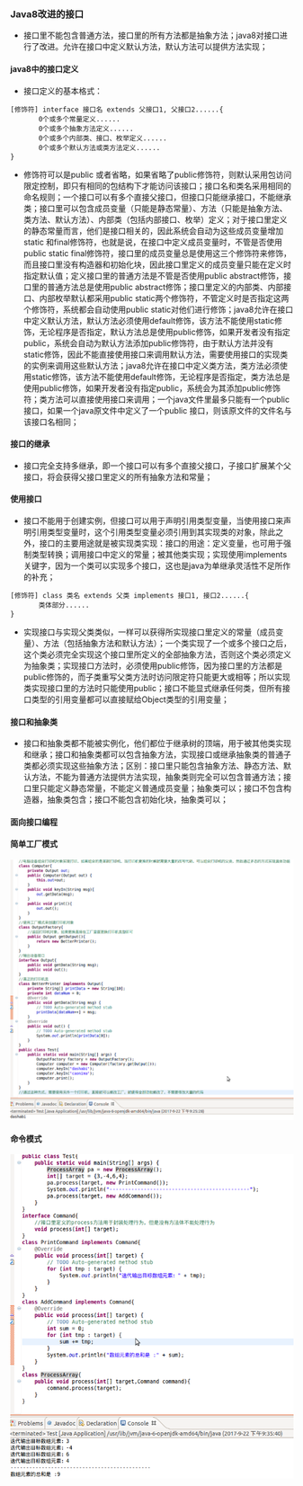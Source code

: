 ### Java8改进的接口
+ 接口里不能包含普通方法，接口里的所有方法都是抽象方法；java8对接口进行了改进。允许在接口中定义默认方法，默认方法可以提供方法实现；
#### java8中的接口定义
+ 接口定义的基本格式：
```
[修饰符] interface 接口名 extends 父接口1, 父接口2......{
       0个或多个常量定义......
       0个或多个抽象方法定义......
       0个或多个内部类、接口、枚举定义......
       0个或多个默认方法或类方法定义......
} 
```
+ 修饰符可以是public 或者省略，如果省略了public修饰符，则默认采用包访问限定控制，即只有相同的包结构下才能访问该接口；接口名和类名采用相同的命名规则；一个接口可以有多个直接父接口，但接口只能继承接口，不能继承类；接口里可以包含成员变量（只能是静态常量）、方法（只能是抽象方法、类方法、默认方法）、内部类（包括内部接口、枚举）定义；对于接口里定义的静态常量而言，他们是接口相关的，因此系统会自动为这些成员变量增加static 和final修饰符，也就是说，在接口中定义成员变量时，不管是否使用public static final修饰符，接口里的成员变量总是使用这三个修饰符来修饰，而且接口里没有构造器和初始化块，因此接口里定义的成员变量只能在定义时指定默认值；定义接口里的普通方法是不管是否使用public abstract修饰，接口里的普通方法总是使用public abstract修饰；接口里定义的内部类、内部接口、内部枚举默认都采用public static两个修饰符，不管定义时是否指定这两个修饰符，系统都会自动使用public static对他们进行修饰；java8允许在接口中定义默认方法，默认方法必须使用default修饰，该方法不能使用static修饰，无论程序是否指定，默认方法总是使用public修饰，如果开发者没有指定public，系统会自动为默认方法添加public修饰符，由于默认方法并没有static修饰，因此不能直接使用接口来调用默认方法，需要使用接口的实现类的实例来调用这些默认方法；java8允许在接口中定义类方法，类方法必须使用static修饰，该方法不能使用default修饰，无论程序是否指定，类方法总是使用public修饰，如果开发者没有指定public，系统会为其添加public修饰符；类方法可以直接使用接口来调用；一个java文件里最多只能有一个public接口，如果一个java原文件中定义了一个public 接口，则该原文件的文件名与该接口名相同；
#### 接口的继承
+ 接口完全支持多继承，即一个接口可以有多个直接父接口，子接口扩展某个父接口，将会获得父接口里定义的所有抽象方法和常量；
#### 使用接口
+ 接口不能用于创建实例，但接口可以用于声明引用类型变量，当使用接口来声明引用类型变量时，这个引用类型变量必须引用到其实现类的对象，除此之外，接口的主要用途就是被实现类实现：接口的用途：定义变量，也可用于强制类型转换；调用接口中定义的常量；被其他类实现；实现使用implements关键字，因为一个类可以实现多个接口，这也是java为单继承灵活性不足所作的补充；
```
[修饰符] class 类名 extends 父类 implements 接口1, 接口2......{
       类体部分......
}
```
+ 实现接口与实现父类类似，一样可以获得所实现接口里定义的常量（成员变量）、方法（包括抽象方法和默认方法）；一个类实现了一个或多个接口之后，这个类必须完全实现这个接口里所定义的全部抽象方法，否则这个类必须定义为抽象类；实现接口方法时，必须使用public修饰，因为接口里的方法都是public修饰的，而子类重写父类方法时访问限定符只能更大或相等；所以实现类实现接口里的方法时只能使用public；接口不能显式继承任何类，但所有接口类型的引用变量都可以直接赋给Object类型的引用变量；
#### 接口和抽象类
+ 接口和抽象类都不能被实例化，他们都位于继承树的顶端，用于被其他类实现和继承；接口和抽象类都可以包含抽象方法，实现接口或继承抽象类的普通子类都必须实现这些抽象方法；区别：接口里只能包含抽象方法、静态方法、默认方法，不能为普通方法提供方法实现，抽象类则完全可以包含普通方法；接口里只能定义静态常量，不能定义普通成员变量；抽象类可以；接口不包含构造器，抽象类包含；接口不能包含初始化块，抽象类可以；
#### 面向接口编程
#### 简单工厂模式
![image](https://github.com/ningbaoqi/Java/blob/master/gif/pic-27.jpg) 
#### 命令模式
![image](https://github.com/ningbaoqi/Java/blob/master/gif/pic-28.jpg) 
